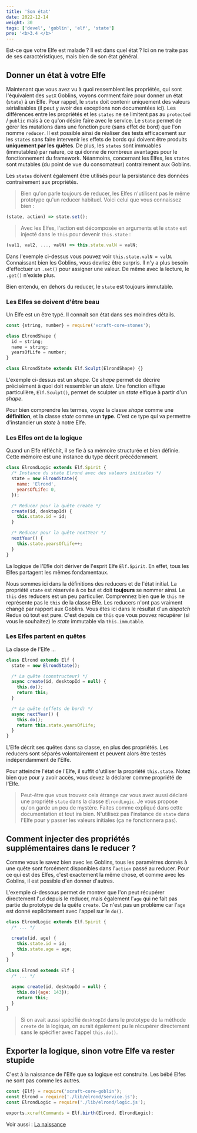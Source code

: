 ```yaml
---
title: 'Son état'
date: 2022-12-14
weight: 30
tags: ['devel', 'goblin', 'elf', 'state']
pre: '<b>3.4 </b>'
---
```


Est-ce que votre Elfe est malade ? Il est dans quel état ? Ici on ne traite pas
de ses caractéristiques, mais bien de son état général.

## Donner un état à votre Elfe

Maintenant que vous avez vu à quoi ressemblent les propriétés, qui sont
l'équivalent des `setX` Goblins, voyons comment faire pour donner un état
(`state`) à un Elfe. Pour rappel, le `state` doit contenir uniquement des
valeurs sérialisables (il peut y avoir des exceptions non documentées ici). Les
différences entre les propriétés et les `states` ne se limitent pas au
`protected` / `public` mais à ce qu'on désire faire avec le service. Le `state`
permet de gérer les mutations dans une fonction pure (sans effet de bord) que
l'on nomme `reducer`. Il est possible ainsi de réaliser des tests efficacement
sur les `states` sans faire intervenir les effets de bords qui doivent être
produits **uniquement par les quêtes**. De plus, les `states` sont immuables
(immutables) par nature, ce qui donne de nombreux avantages pour le
fonctionnement du framework. Néanmoins, concernant les Elfes, les `states` sont
mutables (du point de vue du consomateur) contrairement aux Goblins.

Les `states` doivent également être utilisés pour la persistance des données
contrairement aux propriétés.

> Bien qu'on parle toujours de reducer, les Elfes n'utilisent pas le même
> prototype qu'un reducer habituel. Voici celui que vous connaissez bien :

```js
(state, action) => state.set();
```

> Avec les Elfes, l'action est décomposée en arguments et le `state` est injecté
> dans le `this` pour devenir `this.state` :

```js
(val1, val2, ..., valN) => this.state.valN = valN;
```

Dans l'exemple ci-dessus vous pouvez voir `this.state.valN = valN`. Connaissant
bien les Goblins, vous devriez être surpris. Il n'y a plus besoin d'effectuer un
`.set()` pour assigner une valeur. De même avec la lecture, le `.get()` n'existe
plus.

Bien entendu, en dehors du reducer, le `state` est toujours immutable.

### Les Elfes se doivent d'être beau

Un Elfe est un être typé. Il connait son état dans ses moindres détails.

```js
const {string, number} = require('xcraft-core-stones');

class ElrondShape {
  id = string;
  name = string;
  yearsOfLife = number;
}

class ElrondState extends Elf.Sculpt(ElrondShape) {}
```

L'exemple ci-dessus est un _shape_. Ce _shape_ permet de décrire précisément à
quoi doit ressembler un _state_. Une fonction elfique particulière,
`Elf.Sculpt()`, permet de sculpter un _state_ elfique à partir d'un _shape_.

Pour bien comprendre les termes, voyez la classe _shape_ comme une
**définition**, et la classe _state_ comme un **type**. C'est ce type qui va
permettre d'instancier un _state_ à notre Elfe.

### Les Elfes ont de la logique

Quand un Elfe réfléchit, il se fie à sa mémoire structurée et bien définie.
Cette mémoire est une instance du type décrit précédemment.

```js
class ElrondLogic extends Elf.Spirit {
  /* Instance du state Elrond avec des valeurs initiales */
  state = new ElrondState({
    name: 'Elrond',
    yearsOfLife: 0,
  });

  /* Reducer pour la quête create */
  create(id, desktopId) {
    this.state.id = id;
  }

  /* Reducer pour la quête nextYear */
  nextYear() {
    this.state.yearsOfLife++;
  }
}
```

La logique de l'Efle doit dériver de l'esprit Elfe `Elf.Spirit`. En effet, tous
les Elfes partagent les mêmes fondamentaux.

Nous sommes ici dans la définitions des reducers et de l'état initial. La
propriété `state` est réservée à ce but et doit **toujours** se nommer ainsi. Le
`this` des reducers est un peu particulier. Comprennez bien que le `this` ne
représente pas le `this` de la classe Elfe. Les reducers n'ont pas vraiment
changé par rapport aux Goblins. Vous êtes ici dans le résultat d'un _dispatch_
Redux où tout est pure. C'est depuis ce `this` que vous pouvez récupérer (si
vous le souhaitez) le _state_ immutable via `this.immutable`.

### Les Elfes partent en quêtes

La classe de l'Elfe ...

```js
class Elrond extends Elf {
  state = new ElrondState();

  /* La quête (constructeur) */
  async create(id, desktopId = null) {
    this.do();
    return this;
  }

  /* La quête (effets de bord) */
  async nextYear() {
    this.do();
    return this.state.yearsOfLife;
  }
}
```

L'Elfe décrit ses quêtes dans sa classe, en plus des propriétés. Les reducers
sont séparés volontairement et peuvent alors être testés indépendamment de
l'Elfe.

Pour atteindre l'état de l'Elfe, il suffit d'utiliser la propriété `this.state`.
Notez bien que pour y avoir accès, vous devez la déclarer comme propriété de
l'Elfe.

> Peut-être que vous trouvez cela étrange car vous avez aussi déclaré une
> propriété `state` dans la classe `ElrondLogic`. Je vous propose qu'on garde un
> peu de mystère. Faites comme expliqué dans cette documentation et tout ira
> bien. N'utilisez pas l'instance de `state` dans l'Elfe pour y passer les
> valeurs initiales (ça ne fonctionnera pas).

## Comment injecter des propriétés supplémentaires dans le reducer ?

Comme vous le savez bien avec les Goblins, tous les paramètres donnés à une
quête sont forcément disponibles dans l'`action` passé au reducer. Pour ce qui
est des Elfes, c'est exactement la même chose, et comme avec les Goblins, il est
possible d'en donner d'autres.

L'exemple ci-dessous permet de montrer que l'on peut récupérer directement
l'`id` depuis le reducer, mais également l'`age` qui ne fait pas partie du
prototype de la quête `create`. Ce n'est pas un problème car l'`age` est donné
explicitement avec l'appel sur le `do()`.

```js
class ElrondLogic extends Elf.Spirit {
  /* ... */

  create(id, age) {
    this.state.id = id;
    this.state.age = age;
  }
}

class Elrond extends Elf {
  /* ... */

  async create(id, desktopId = null) {
    this.do({age: 143});
    return this;
  }
}
```

> Si on avait aussi spécifié `desktopId` dans le prototype de la méthode
> `create` de la logique, on aurait également pu le récupérer directement sans
> le spécifier avec l'appel `this.do()`.

## Exporter la logique, sinon votre Elfe va rester stupide

C'est à la naissance de l'Elfe que sa logique est construite. Les bébé Elfes ne
sont pas comme les autres.

```js
const {Elf} = require('xcraft-core-goblin');
const Elrond = require('./lib/elrond/service.js');
const ElrondLogic = require('./lib/elrond/logic.js');

exports.xcraftCommands = Elf.birth(Elrond, ElrondLogic);
```

Voir aussi : [La naissance](/elves/born)
